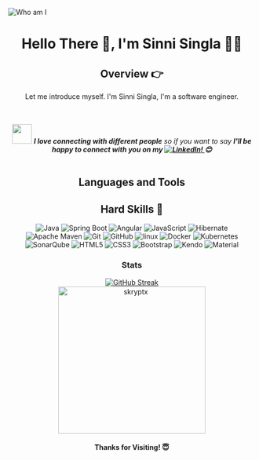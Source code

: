 
![Who am I](https://github.com/skryptx/skryptx/blob/main/assets/web%20application%20developer.png "Web Developer")

<center>
  
# Hello There 👋, I'm Sinni Singla 🧑‍💻

<!-- 
<img align="right" alt="Coding" width="400" src="./assets/pp.gif">
-->
<!-- Introduction -->
## **Overview 👉**
<p>Let me introduce myself. I'm Sinni Singla, I'm a software engineer.</p>


<br><br>
<img src="https://media.giphy.com/media/LnQjpWaON8nhr21vNW/giphy.gif" width="40"> 
    <em>
      <b>
        I love connecting with different people</b> so if you want to say <b>I'll be happy to connect with you on my 
        <a href="www.linkedin.com/in/skryptx">
            <img src="https://img.shields.io/badge/LinkedIn-ED8B00?style=for-the-badge&logoColor=white" alt="LinkedIn"/>!
        </a>
        :blush:
      </b>
    </em>
<br><br>

## Languages and Tools

<!--
### FrontEnd
![JavaScript](https://img.shields.io/badge/JavaScript-0A090A?style=for-the-badge&logo=javascript)
![TypeScript](https://img.shields.io/badge/TypeScript-0A090A?style=for-the-badge&logo=TypeScript)
![Angular](https://img.shields.io/badge/Angular-0A090A?style=for-the-badge&logo=Angular)
![html](https://img.shields.io/badge/html-0A090A?style=for-the-badge&logo=html) 
![css](https://img.shields.io/badge/css-0A090A?style=for-the-badge&logo=css)
![kendo](https://img.shields.io/badge/Kendo-0A090A?style=for-the-badge&logo=Kendo)
![material](https://img.shields.io/badge/Material-0A090A?style=for-the-badge&logo=Material)
![ngxs](https://img.shields.io/badge/Ngxs-0A090A?style=for-the-badge&logo=NgXs)
![rxjs](https://img.shields.io/badge/rxjs-0A090A?style=for-the-badge&logo=rxjs)
![Scss](https://img.shields.io/badge/scss-0A090A?style=for-the-badge&logo=Sass)

  
### BackEnd
![Java](https://img.shields.io/badge/java-0A090A?style=for-the-badge&logo=java)
![sql](https://img.shields.io/badge/sql-0A090A?style=for-the-badge&logo=sql)
![signalr](https://img.shields.io/badge/signalr-0A090A?style=for-the-badge&logo=signalr)
![mongodb](https://img.shields.io/badge/mongo-0A090A?style=for-the-badge&logo=mongo)
![docker](https://img.shields.io/badge/docker-0A090A?style=for-the-badge&logo=docker)

### Tools
![git](https://img.shields.io/badge/git-0A090A?style=for-the-badge&logo=git) 
![markdown](https://img.shields.io/badge/markdown-0A090A?style=for-the-badge&logo=markdown)
![vscode](https://img.shields.io/badge/vscode-0A090A?style=for-the-badge&logo=vscode)
![IntelliJ IDEA](https://img.shields.io/badge/Intellij-0A090A?style=for-the-badge&logo=intellij)
![postman](https://img.shields.io/badge/postman-0A090A?style=for-the-badge&logo=postman)
![Microsoft Azure](https://img.shields.io/badge/Microsoft%20Azure-0A090A?style=for-the-badge&logo=Microsoft%20Azure) 
-->

<!-- TechStack -->
<!--
![techstack](https://user-images.githubusercontent.com/52347812/137624699-ce6bb7ee-eb84-46f1-ac69-c4b78b22db90.png)
-->



## **Hard Skills 🚀**
<p align="center">
<img src="https://img.shields.io/badge/Java-ED8B00?style=for-the-badge&logo=java&logoColor=white" alt="Java"/> 
<img src="https://img.shields.io/badge/String Boot-339933?style=for-the-badge&logo=Spring&logoColor=white" alt="Spring Boot"/>
<img src="https://img.shields.io/badge/Angular-DD0031?style=for-the-badge&logo=Angular&logoColor=white" alt="Angular"/>
<img src="https://img.shields.io/badge/JavaScript-F7DF1E?style=for-the-badge&logo=JavaScript&logoColor=white" alt="JavaScript"/>
<img src="https://img.shields.io/badge/Hibernate-59666C?style=for-the-badge&logo=Hibernate&logoColor=white" alt="Hibernate"/>
<img src="https://img.shields.io/badge/Apache Maven-777BB4?style=for-the-badge&logo=Apache Maven&logoColor=white" alt="Apache Maven"/>
<img src="https://img.shields.io/badge/GIT-E44C30?style=for-the-badge&logo=git&logoColor=white" alt="Git"/>
<img src="https://img.shields.io/badge/GitHub-100000?style=for-the-badge&logo=github&logoColor=white" alt="GitHub"/>
<img src="https://img.shields.io/badge/Linux-FCC624?style=for-the-badge&logo=linux&logoColor=black" alt="linux"/>
<img src="https://img.shields.io/badge/Docker-27338e?style=for-the-badge&logo=docker&logoColor=white" alt="Docker"/>
<img src="https://img.shields.io/badge/Kubernetes-326CE5?style=for-the-badge&logo=Kubernetes&logoColor=white" alt="Kubernetes"/>
<img src="https://img.shields.io/badge/SonarQube-4E9BCD?style=for-the-badge&logo=SonarQube&logoColor=black" alt="SonarQube"/>
<img src="https://img.shields.io/badge/HTML5-E34F26?style=for-the-badge&logo=HTML5&logoColor=white" alt="HTML5"/>
<img src="https://img.shields.io/badge/CSS3-1572B6?style=for-the-badge&logo=CSS3&logoColor=white" alt="CSS3"/> 
<img src="https://img.shields.io/badge/Bootstrap-7952B3?style=for-the-badge&logo=Bootstrap&logoColor=white" alt="Bootstrap"/>
  <img src="https://img.shields.io/badge/Kendo UI-100000?style=for-the-badge&logo=Kendo UI&logoColor=white" alt="Kendo"/>
  <img src="https://img.shields.io/badge/Material-7952B3?style=for-the-badge&logo=Material&logoColor=white" alt="Material"/>
</p>

<!-- 
## **Connect with me 👇**
<p align="center">
<a href="https://github.com/mdhachem"><img src="https://user-images.githubusercontent.com/58532023/171219272-a68dd897-a9c7-4826-b7e6-10ef84e6a0a8.png" alt="GitHub"/></a>
<a href="https://www.linkedin.com/in/mohamed-dhia-hachem-073888150/"><img src="https://user-images.githubusercontent.com/58532023/171219303-8839f911-21bf-453f-b517-9dd6ef9a873c.png" alt="LinkedIn"/></a>
<a href=""><img src="https://user-images.githubusercontent.com/58532023/171219320-cc1517cb-54a9-470c-a92d-965524a7b3aa.png" alt="Instagram"/></a>
<a href=""><img src="https://user-images.githubusercontent.com/58532023/171218519-2ccc030a-72b5-45ea-a2ec-7f1dfbef917f.png" alt="Twitter"/></a>
</p>
-->

### Stats
<div align="center">
  <span>
    <a href="https://git.io/streak-stats"><img src="https://github-readme-streak-stats.herokuapp.com?user=skryptx&theme=radical" alt="GitHub Streak" /></a>
  </span>
</div>

<div  align="center">
  <img height="300px" src="https://github-readme-stats.vercel.app/api/top-langs?username=skryptx&show_icons=true&include_all_commits=true&card_height=300&rank_icon=percentile&theme=radical" alt="skryptx" />
</div>
<!-- <div>
    <span>
      <img height: 300 src="https://github-readme-stats.vercel.app/api?username=skryptx&show_icons=true&include_all_commits=true&card_height=300&rank_icon=percentile&theme=radical" />
    </span>
</div> -->

<div id="header" align="center">
  <img src="https://komarev.com/ghpvc/?username=skryptx&style=for-the-badge&color=orange" alt=""/>
</div>

<h4 align="center">Thanks for Visiting! 😇</h4>
